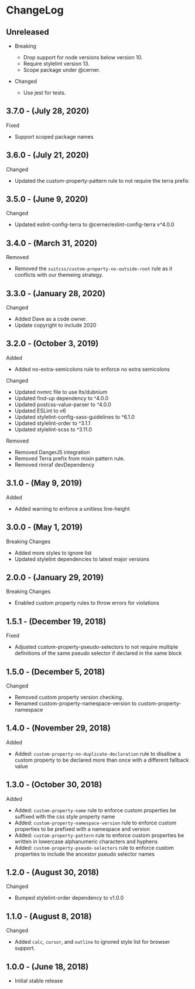 # ChangeLog

## Unreleased

* Breaking
  * Drop support for node versions below version 10.
  * Require stylelint version 13.
  * Scope package under @cerner.

* Changed
  * Use jest for tests.

## 3.7.0 - (July 28, 2020)

Fixed

* Support scoped package names

## 3.6.0 - (July 21, 2020)

Changed

* Updated the custom-property-pattern rule to not require the terra prefix

## 3.5.0 - (June 9, 2020)

Changed

* Updated eslint-config-terra to @cerner/eslint-config-terra v^4.0.0

## 3.4.0 - (March 31, 2020)

Removed

* Removed the `suitcss/custom-property-no-outside-root` rule as it conflicts with our themeing strategy.

## 3.3.0 - (January 28, 2020)

Changed

* Added Dave as a code owner.
* Update copyright to include 2020

## 3.2.0 - (October 3, 2019)

Added

* Added no-extra-semicolons rule to enforce no extra semicolons

Changed

* Updated nvmrc file to use lts/dubnium
* Updated find-up dependency to ^4.0.0
* Updated postcss-value-parser to ^4.0.0
* Updated ESLint to v6
* Updated stylelint-config-sass-guidelines to ^6.1.0
* Updated stylelint-order to ^3.1.1
* Updated stylelint-scss to ^3.11.0

Removed

* Removed DangerJS integration
* Removed Terra prefix from mixin pattern rule.
* Removed rimraf devDependency

## 3.1.0 - (May 9, 2019)

Added

* Added warning to enforce a unitless line-height

## 3.0.0 - (May 1, 2019)

Breaking Changes

* Added more styles to ignore list
* Updated stylelint dependencies to latest major versions

## 2.0.0 - (January 29, 2019)

Breaking Changes

* Enabled custom property rules to throw errors for violations

## 1.5.1 - (December 19, 2018)

Fixed

* Adjusted custom-property-pseudo-selectors to not require multiple definitions of the same pseudo selector if declared in the same block

## 1.5.0 - (December 5, 2018)

Changed

* Removed custom property version checking.
* Renamed custom-property-namespace-version to custom-property-namespace

## 1.4.0 - (November 29, 2018)

Added

* Added: `custom-property-no-duplicate-declaration` rule to disallow a custom property to be declared more than once with a different fallback value

## 1.3.0 - (October 30, 2018)

Added

* Added: `custom-property-name` rule to enforce custom properties be suffixed with the css style property name
* Added: `custom-property-namespace-version` rule to enforce custom properties to be prefixed with a namespace and version
* Added: `custom-property-pattern` rule to enforce custom properties be written in lowercase alphanumeric characters and hyphens
* Added: `custom-property-pseudo-selectors` rule to enforce custom properties to include the ancestor pseudo selector names

## 1.2.0 - (August 30, 2018)

Changed

* Bumped stylelint-order dependency to v1.0.0

## 1.1.0 - (August 8, 2018)

Changed

* Added `calc`, `cursor`, and `outline` to ignored style list for browser support.

## 1.0.0 - (June 18, 2018)

* Initial stable release
